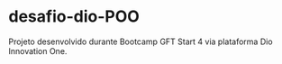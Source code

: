 # desafio-dio-POO
Projeto desenvolvido durante Bootcamp GFT Start 4 via plataforma Dio Innovation One.
